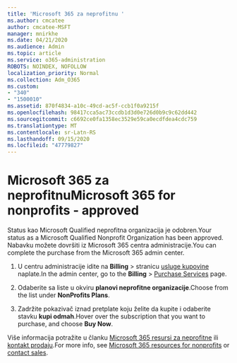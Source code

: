 ```yaml
---
title: 'Microsoft 365 za neprofitnu '
ms.author: cmcatee
author: cmcatee-MSFT
manager: mnirkhe
ms.date: 04/21/2020
ms.audience: Admin
ms.topic: article
ms.service: o365-administration
ROBOTS: NOINDEX, NOFOLLOW
localization_priority: Normal
ms.collection: Adm_O365
ms.custom:
- "340"
- "1500010"
ms.assetid: 870f4834-a10c-49cd-ac5f-ccb1f0a9215f
ms.openlocfilehash: 98417cca5ac73ccdb1d3d0e726d0b9c9c62dd442
ms.sourcegitcommit: c6692ce0fa1358ec3529e59ca0ecdfdea4cdc759
ms.translationtype: MT
ms.contentlocale: sr-Latn-RS
ms.lasthandoff: 09/15/2020
ms.locfileid: "47779827"
---
```

# <a name="microsoft-365-for-nonprofits---approved"></a><span data-ttu-id="5179b-102">Microsoft 365 za neprofitnu</span><span class="sxs-lookup"><span data-stu-id="5179b-102">Microsoft 365 for nonprofits - approved</span></span>

<span data-ttu-id="5179b-103">Status kao Microsoft Qualified neprofitna organizacija je odobren.</span><span class="sxs-lookup"><span data-stu-id="5179b-103">Your status as a Microsoft Qualified Nonprofit Organization has been approved.</span></span> <span data-ttu-id="5179b-104">Nabavku možete dovršiti iz Microsoft 365 centra administracije.</span><span class="sxs-lookup"><span data-stu-id="5179b-104">You can complete the purchase from the Microsoft 365 admin center.</span></span>

1. <span data-ttu-id="5179b-105">U centru administracije idite na **Billing** \> stranicu [usluge kupovine](https://go.microsoft.com/fwlink/p/?linkid=868433) naplate.</span><span class="sxs-lookup"><span data-stu-id="5179b-105">In the admin center, go to the **Billing** \> [Purchase Services](https://go.microsoft.com/fwlink/p/?linkid=868433) page.</span></span>

2. <span data-ttu-id="5179b-106">Odaberite sa liste u okviru **planovi neprofitne organizacije**.</span><span class="sxs-lookup"><span data-stu-id="5179b-106">Choose from the list under **NonProfits Plans**.</span></span>

3. <span data-ttu-id="5179b-107">Zadržite pokazivač iznad pretplate koju želite da kupite i odaberite stavku **kupi odmah**.</span><span class="sxs-lookup"><span data-stu-id="5179b-107">Hover over the subscription that you want to purchase, and choose **Buy Now**.</span></span>

<span data-ttu-id="5179b-108">Više informacija potražite u članku [Microsoft 365 resursi za neprofitne](https://www.microsoft.com/nonprofits/microsoft-365) ili [kontakt prodaju](https://www.microsoft.com/nonprofits/contact-us).</span><span class="sxs-lookup"><span data-stu-id="5179b-108">For more info, see [Microsoft 365 resources for nonprofits](https://www.microsoft.com/nonprofits/microsoft-365) or [contact sales](https://www.microsoft.com/nonprofits/contact-us).</span></span>
